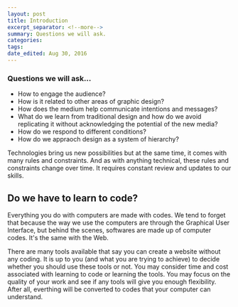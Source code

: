 ```yaml
---
layout: post	
title: Introduction
excerpt_separator: <!--more-->
summary: Questions we will ask.
categories:
tags:
date_edited: Aug 30, 2016
---
```





### Questions we will ask...
- How to engage the audience?
- How is it related to other areas of graphic design?
- How does the medium help communicate intentions and messages?
- What do we learn from traditional design and how do we avoid replicating it without acknowledging the potential of the new media?
- How do we respond to different conditions?
- How do we appraoch design as a system of hierarchy?


Technologies bring us new possibilities but at the same time, it comes with many rules and constraints. And as with anything technical, these rules and constraints change over time. It requires constant review and updates to our skills.




## Do we have to learn to code?
Everything you do with computers are made with codes. We tend to forget that because the way we use the computers are through the Graphical User Interface, but behind the scenes, softwares are made up of computer codes. It's the same with the Web. 

There are many tools available that say you can create a website without any coding. It is up to you (and what you are trying to achieve) to decide whether you should use these tools or not. You may consider time and cost associated with learning to code or learning the tools. You may focus on the quality of your work and see if any tools will give you enough flexibility. After all, everthing will be converted to codes that your computer can understand. 









